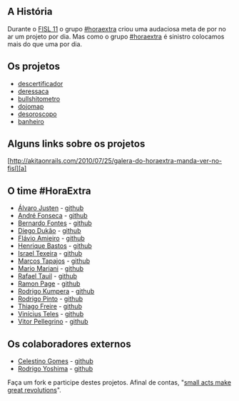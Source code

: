 ## A História

Durante o [FISL 11][fisl] o grupo [#horaextra][he] criou uma audaciosa meta de por no ar um projeto por dia. 
Mas como o grupo [#horaextra][he] é sinistro colocamos mais do que uma por dia.

## Os projetos

* [descertificador][d]
* [deressaca][dr]
* [bullshitometro][b]
* [dojomap][dm]
* [desoroscopo][do]
* [banheiro][ba]

## Alguns links sobre os projetos

[http://akitaonrails.com/2010/07/25/galera-do-horaextra-manda-ver-no-fisl][a]

## O time #HoraExtra

* [Álvaro Justen][aj] - [github][gaj]
* [André Fonseca][af] - [github][gaf]
* [Bernardo Fontes][bf] - [github][gbf]
* [Diego Dukão][dk] - [github][gdk]
* [Flávio Amieiro][fa] - [github][gfa]
* [Henrique Bastos][hb] - [github][ghb]
* [Israel Texeira][it] - [github][git]
* [Marcos Tapajos][mt] - [github][gmt]
* [Mario Mariani][mm] - [github][gmm]
* [Rafael Tauil][rt] - [github][grt]
* [Ramon Page][rp] - [github][grp]
* [Rodrigo Kumpera][rk] - [github][grk]
* [Rodrigo Pinto][rdp] - [github][grdp]
* [Thiago Freire][tf] - [github][gtf]
* [Vinícius Teles][vt] - [github][gvt]
* [Vitor Pellegrino][vp] - [github][gvp]

## Os colaboradores externos

* [Celestino Gomes][cg] - [github][gcg]
* [Rodrigo Yoshima][ry] - [github][gry]

Faça um fork e participe destes projetos. Afinal de contas, "[small acts make great revolutions][sma]".

[sma]: http://smallactsmanifesto.org/

[fisl]: http://fisl.softwarelivre.org
[he]: http://horaextra.org/
[a]: http://akitaonrails.com/2010/07/25/galera-do-horaextra-manda-ver-no-fisl
[d]: http://github.com/horaextra/descertificador
[dr]: http://github.com/horaextra/deressaca
[b]: http://github.com/horaextra/bullshitometro
[dm]: http://github.com/horaextra/dojomap
[do]: http://github.com/horaextra/desoroscopo
[ba]: http://github.com/horaextra/banheiro
[mt]: http://tapajos.me/
[rt]: http://github.com/tauil
[vt]: http://improveit.com.br/empresa/vinicius
[fa]: http://flavioamieiro.com/
[bf]: http://www.bernardofontes.net
[mm]: http://mariomariani.blogspot.com/
[vp]: http://vp.blog.br/
[af]: http://www.andrefonseca.net
[rk]: http://www.kumpera.net/
[rp]: http://ramonpage.com/
[hb]: http://henriquebastos.net/
[rdp]: http://rodrigopinto.me/
[dk]: http://www.diegodukao.net
[it]: http://mudadeideia.com.br/
[tf]: http://freireag.com
[ry]: http://blog.aspercom.com.br/
[cg]: http://blog.tinogomes.com
[aj]: http://blog.justen.eng.br/

[gvt]: http://github.com/viniciusteles
[gfa]: http://github.com/flavioamieiro
[gbf]: http://github.com/berinhard
[gmm]: http://github.com/mariomariani
[gvp]: http://github.com/pellegrino
[gaf]: http://github.com/aoqfonseca
[grk]: http://github.com/kumpera
[grp]: http://github.com/RamonPage
[grt]: http://github.com/tauil
[gmt]: http://github.com/tapajos
[ghb]: http://github.com/henriquebastos
[grdp]: http://github.com/rodrigopinto
[gdk]: http://github.com/diegodukao
[git]: http://github.com/israelst
[gtf]: http://github.com/freireag
[gry]: http://github.com/rodrigoy
[gcg]: http://github.com/tinogomes
[gaj]: http://github.com/turicas